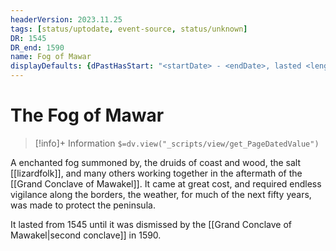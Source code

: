 ```yaml
---
headerVersion: 2023.11.25
tags: [status/uptodate, event-source, status/unknown]
DR: 1545
DR_end: 1590
name: Fog of Mawar
displayDefaults: {dPastHasStart: "<startDate> - <endDate>, lasted <length>", partOf: ""}
---
```

# The Fog of Mawar
>[!info]+ Information
> `$=dv.view("_scripts/view/get_PageDatedValue")`

A enchanted fog summoned by, the druids of coast and wood, the salt [[lizardfolk]], and many others working together in the aftermath of the [[Grand Conclave of Mawakel]]. It came at great cost, and required endless vigilance along the borders, the weather, for much of the next fifty years, was made to protect the peninsula.

It lasted from 1545 until it was dismissed by the [[Grand Conclave of Mawakel|second conclave]] in 1590.
